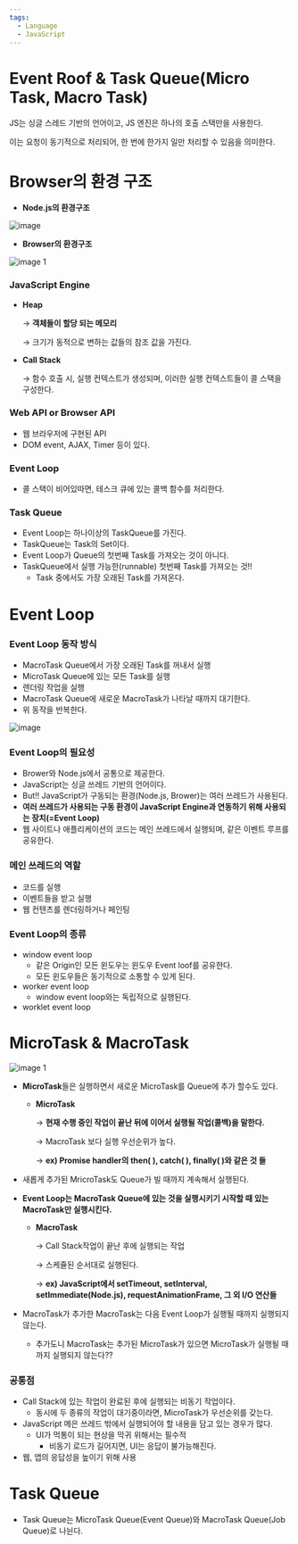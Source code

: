 ```yaml
---
tags:
  - Language
  - JavaScript
---
```


# Event Roof & Task Queue(Micro Task, Macro Task)

JS는 싱글 스레드 기반의 언어이고, JS 엔진은 하나의 호출 스택만을 사용한다.

이는 요청이 동기적으로 처리되어, 한 번에 한가지 일만 처리할 수 있음을 의미한다.

# Browser의 환경 구조
- **Node.js의 환경구조**

![image](https://github.com/SubiYoon/SubiYoon.github.io/assets/117332903/0109b3da-1ea9-4c84-9854-5e59ce94c1b7)

- **Browser의 환경구조**

![image 1](https://github.com/SubiYoon/SubiYoon.github.io/assets/117332903/bfe08600-a445-42b3-96ba-c7c0acb32636)


### JavaScript Engine

- **Heap**
    
    → **객체들이 할당 되는 메모리**
    
    → 크기가 동적으로 변하는 값들의 참조 값을 가진다.
    
- **Call Stack**
    
    → 함수 호출 시, 실행 컨텍스트가 생성되며, 이러한 실행 컨텍스트들이 콜 스택을 구성한다.
    

### Web API or Browser API

- 웹 브라우저에 구현된 API
- DOM event, AJAX, Timer 등이 있다.

### Event Loop

- 콜 스택이 비어있따면, 테스크 큐에 있는 콜백 함수를 처리한다.

### Task Queue

- Event Loop는 하나이상의 TaskQueue를 가진다.
- TaskQueue는 Task의 Set이다.
- Event Loop가 Queue의 첫번째 Task를 가져오는 것이 아니다.
- TaskQueue에서 실행 가능한(runnable) 첫번째 Task를 가져오는 것!!
    - Task 중에서도 가장 오래된 Task를 가져온다.

# Event Loop

### Event Loop 동작 방식

- MacroTask Queue에서 가장 오래된 Task를 꺼내서 실행
- MicroTask Queue에 있는 모든 Task를 실행
- 렌더링 작업을 실행
- MacroTask Queue에 새로운 MacroTask가 나타날 때까지 대기한다.
- 위 동작을 반복한다.

![image](https://github.com/SubiYoon/SubiYoon.github.io/assets/117332903/11d04e9f-d0ae-4260-9353-6c01add72ff4)


### Event Loop의 필요성

- Brower와 Node.js에서 공통으로 제공한다.
- JavaScript는 싱글 쓰레드 기반의 언어이다.
- But!! JavaScript가 구동되는 환경(Node.js, Brower)는 여러 쓰레드가 사용된다.
- **여러 쓰레드가 사용되는 구동 환경이 JavaScript Engine과 연동하기 위해 사용되는 장치(=Event Loop)**
- 웹 사이트나 애플리케이션의 코드는 메인 쓰레드에서 실행되며, 같은 이벤트 루프를 공유한다.

### 메인 쓰레드의 역할

- 코드를 실행
- 이벤트들을 받고 실행
- 웹 컨텐츠를 렌더링하거나 페인팅

### Event Loop의 종류

- window event loop
    - 같은 Origin인 모든 윈도우는 윈도우 Event loof를 공유한다.
    - 모든 윈도우들은 동기적으로 소통할 수 있게 된다.
- worker event loop
    - window event loop와는 독립적으로 실행된다.
- worklet event loop

# MicroTask & MacroTask

![image 1](https://github.com/SubiYoon/SubiYoon.github.io/assets/117332903/cc5747da-41b3-45ee-a940-0c63d2d24917)


- **MicroTask**들은 실행하면서 새로운 MicroTask를 Queue에 추가 할수도 있다.
    - **MicroTask**
        
        → **현재 수행 중인 작업이 끝난 뒤에 이어서 실행될 작업(콜백)을 말한다.**
        
        → MacroTask 보다 실행 우선순위가 높다.
        
        → **ex) Promise handler의 then( ), catch( ), finally( )와 같은 것 들**
        
- 새롭게 추가된 MricroTask도 Queue가 빌 때까지 계속해서 실행된다.
- **Event Loop는 MacroTask Queue에 있는 것을 실행시키기 시작할 때 있는 MacroTask만 실행시킨다.**
    - **MacroTask**
        
        → Call Stack작업이 끝난 후에 실행되는 작업
        
        → 스케쥴된 순서대로 실행된다.
        
        → **ex) JavaScript에서 setTimeout, setInterval, setImmediate(Node.js), requestAnimationFrame, 그 외 I/O 연산들**
        
- MacroTask가 추가한 MacroTask는 다음 Event Loop가 실행될 때까지 실행되지 않는다.
    - 추가도니 MacroTask는 추가된 MicroTask가 있으면 MicroTask가 실행될 때까지 실행되지 않는다??

### 공통점

- Call Stack에 있는 작업이 완료된 후에 실행되는 비동기 작업이다.
    - 동시에 두 종류의 작업이 대기중이라면, MicroTask가 우선순위를 갖는다.
- JavaScript 메은 쓰레드 밖에서 실행되어야 할 내용을 담고 있는 경우가 많다.
    - UI가 먹통이 되는 현상을 막귀 위해서는 필수적
        - 비동기 로드가 길어지면, UI는 응답이 불가능해진다.
- 웹, 앱의 응답성을 높이기 위해 사용

# Task Queue

- Task Queue는 MicroTask Queue(Event Queue)와 MacroTask Queue(Job Queue)로 나뉜다.

